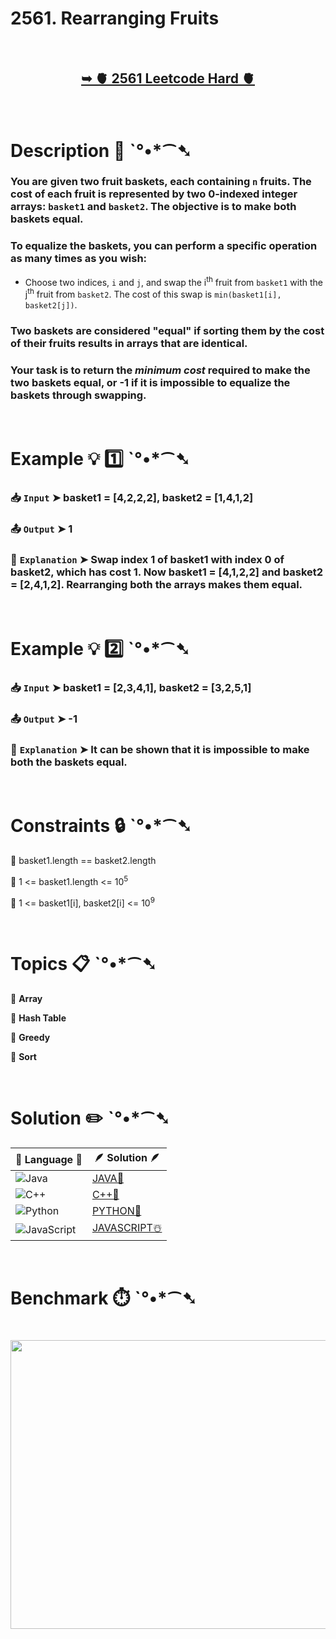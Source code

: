 # 2561. Rearranging Fruits

</br>

<h2 align="center"> 

<a href="https://leetcode.com/problems/rearranging-fruits/description/?envType=daily-question&envId=2025-08-02"><strong>➥ 🫀 2561 Leetcode Hard 🫀 </strong></a>
</h2>

</br>

# Description 📜 ˋ°•*⁀➷

### You are given two fruit baskets, each containing `n` fruits. The cost of each fruit is represented by two 0-indexed integer arrays: `basket1` and `basket2`. The objective is to make both baskets equal.

### To equalize the baskets, you can perform a specific operation as many times as you wish:

- Choose two indices, `i` and `j`, and swap the i<sup>th</sup> fruit from `basket1` with the j<sup>th</sup> fruit from `basket2`. The cost of this swap is `min(basket1[i], basket2[j])`.

### Two baskets are considered "equal" if sorting them by the cost of their fruits results in arrays that are identical.

### Your task is to return the *minimum cost* required to make the two baskets equal, or -1 if it is impossible to equalize the baskets through swapping.

</br>

# Example 💡 1️⃣ ˋ°•*⁀➷

  ### 📥 `Input`  ➤ basket1 = [4,2,2,2], basket2 = [1,4,1,2]

  ### 📤 `Output`  ➤ 1

  ### 🔦 `Explanation`  ➤ Swap index 1 of basket1 with index 0 of basket2, which has cost 1. Now basket1 = [4,1,2,2] and basket2 = [2,4,1,2]. Rearranging both the arrays makes them equal.

</br>

# Example 💡 2️⃣ ˋ°•*⁀➷

  ### 📥 `Input` ➤ basket1 = [2,3,4,1], basket2 = [3,2,5,1]

  ### 📤 `Output`  ➤ -1

  ### 🔦 `Explanation` ➤ It can be shown that it is impossible to make both the baskets equal.

</br>

# Constraints 🔒 ˋ°•*⁀➷

🔹 basket1.length == basket2.length </br>

🔹 1 <= basket1.length <= 10<sup>5</sup> </br>

🔹 1 <= basket1[i], basket2[i] <= 10<sup>9</sup> </br>

</br>

# Topics 📋 ˋ°•*⁀➷

🔸 **Array**  </br>

🔸 **Hash Table**  </br>

🔸 **Greedy**  </br>

🔸 **Sort**  </br>

</br>

# Solution ✏️ ˋ°•*⁀➷

| 📒 Language 📒  | 🪶 Solution 🪶 |
| ------------- | ------------- |
|  ![Java](https://img.shields.io/badge/java-%23ED8B00.svg?style=for-the-badge&logo=openjdk&logoColor=white)  | [JAVA🍁](https://github.com/Prakhar-002/LEETCODE/blob/main/%F0%9F%8D%84%20Daily%20Challenge%202025%20%F0%9F%8D%B3/%F0%9F%94%AC%20Examine%20Thoroughly%20%F0%9F%A7%AC/08%20Aug%20%F0%9F%8C%B8/02%20-%2008%20-%202025%20---%202561.%20Rearranging%20Fruits%20%E2%98%83%EF%B8%8F%20%F0%9F%8D%81%20%F0%9F%8D%B0%20%F0%9F%8E%B2/%F0%9F%8D%81JAVA%20-%202561.%20Rearranging%20Fruits.java) |
|  ![C++](https://img.shields.io/badge/c++-%2300599C.svg?style=for-the-badge&logo=c%2B%2B&logoColor=white)  | [C++🎲](https://github.com/Prakhar-002/LEETCODE/blob/main/%F0%9F%8D%84%20Daily%20Challenge%202025%20%F0%9F%8D%B3/%F0%9F%94%AC%20Examine%20Thoroughly%20%F0%9F%A7%AC/08%20Aug%20%F0%9F%8C%B8/02%20-%2008%20-%202025%20---%202561.%20Rearranging%20Fruits%20%E2%98%83%EF%B8%8F%20%F0%9F%8D%81%20%F0%9F%8D%B0%20%F0%9F%8E%B2/%F0%9F%8E%B2CPP%20-%202561.%20Rearranging%20Fruits.cpp)  |
|  ![Python](https://img.shields.io/badge/python-3670A0?style=for-the-badge&logo=python&logoColor=ffdd54)    | [PYTHON🍰](https://github.com/Prakhar-002/LEETCODE/blob/main/%F0%9F%8D%84%20Daily%20Challenge%202025%20%F0%9F%8D%B3/%F0%9F%94%AC%20Examine%20Thoroughly%20%F0%9F%A7%AC/08%20Aug%20%F0%9F%8C%B8/02%20-%2008%20-%202025%20---%202561.%20Rearranging%20Fruits%20%E2%98%83%EF%B8%8F%20%F0%9F%8D%81%20%F0%9F%8D%B0%20%F0%9F%8E%B2/%F0%9F%8D%B0PYTHON%20-%202561.%20Rearranging%20Fruits.py) |
| ![JavaScript](https://img.shields.io/badge/javascript-%23323330.svg?style=for-the-badge&logo=javascript&logoColor=%23F7DF1E)   | [JAVASCRIPT☃️](https://github.com/Prakhar-002/LEETCODE/blob/main/%F0%9F%8D%84%20Daily%20Challenge%202025%20%F0%9F%8D%B3/%F0%9F%94%AC%20Examine%20Thoroughly%20%F0%9F%A7%AC/08%20Aug%20%F0%9F%8C%B8/02%20-%2008%20-%202025%20---%202561.%20Rearranging%20Fruits%20%E2%98%83%EF%B8%8F%20%F0%9F%8D%81%20%F0%9F%8D%B0%20%F0%9F%8E%B2/%E2%98%83%EF%B8%8FJAVASCRIPT%20-%202561.%20Rearranging%20Fruits.js) |

</br>

# Benchmark ⏱️ ˋ°•*⁀➷

<h1  align="center" >

<img src ="https://github.com/user-attachments/assets/d1dbe2a7-fcdf-41c5-aeb4-e9e768ed454b" width = "700px" height="462px" />

</h1>
